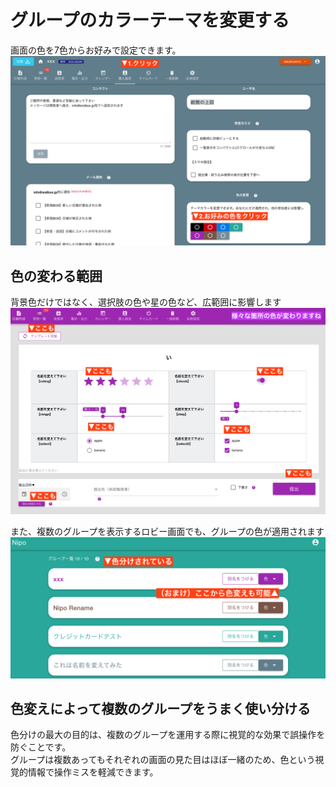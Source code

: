 # グループのカラーテーマを変更する
画面の色を7色からお好みで設定できます。
![色の変更から好みの色のボタンをクリックしてください](./setting/s6.png)

## 色の変わる範囲
背景色だけではなく、選択肢の色や星の色など、広範囲に影響します
![背景やチェックボックス、ボタンの色などが変わります](./setting/s7.png)


また、複数のグループを表示するロビー画面でも、グループの色が適用されます
![グループ一覧にも指定した色が適用されています](./setting/s8.png)

## 色変えによって複数のグループをうまく使い分ける
色分けの最大の目的は、複数のグループを運用する際に視覚的な効果で誤操作を防ぐことです。  
グループは複数あってもそれぞれの画面の見た目はほぼ一緒のため、色という視覚的情報で操作ミスを軽減できます。  
<Alice label="まぁ日替わりやその日の気分で色を変えてもいいと思うよ。どうせ自分の画面しか色は変わらないので他のスタッフの迷惑にもならないし"  icon="ok" />